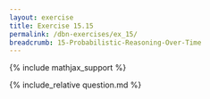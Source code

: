 ```yaml
---
layout: exercise
title: Exercise 15.15
permalink: /dbn-exercises/ex_15/
breadcrumb: 15-Probabilistic-Reasoning-Over-Time
---
```


{% include mathjax_support %}

<div><i class="arrow-up loader" data-chapter="dbn-exercises" data-exercise="ex_15" data-rating="0"></i></div>
{% include_relative question.md %}
